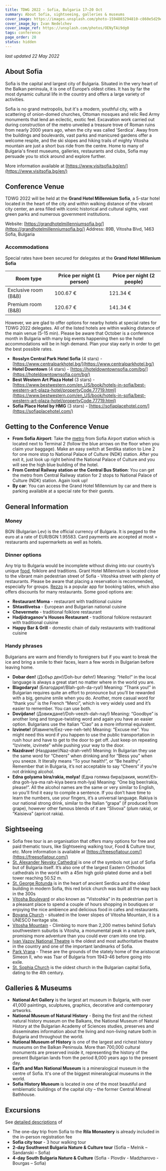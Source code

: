 ```yaml
---
title: TDWG 2022 - Sofia, Bulgaria 17–20 Oct
summary: About Sofia, sightseeing, galleries & museums
cover_image: https://images.unsplash.com/photo-1594803294810-c860e5d29e07
cover_image_by: Ivan Nedelchev 
cover_image_ref: https://unsplash.com/photos/OENyTAi9dg0
tags: conference
page_order: 28
status: hidden
---
```


_last updated 22 May 2022_

## About Sofia

Sofia is the capital and largest city of Bulgaria.  Situated in the very heart of the Balkan peninsula, it is one of Europe’s oldest cities. It has by far the most dynamic cultural life in the country and offers a large variety of activities.

Sofia is no grand metropolis, but it's a modern, youthful city, with a scattering of onion-domed churches, Ottoman mosques and relic Red Army monuments that lend an eclectic, exotic feel. Excavation work carried out during construction of the metro unveiled a treasure trove of Roman ruins from nearly 2000 years ago, when the city was called 'Serdica'. Away from the buildings and boulevards, vast parks and manicured gardens offer a welcome respite, and the ski slopes and hiking trails of mighty Vitosha mountain are just a short bus ride from the centre. Home to many of Bulgaria's finest museums, galleries, restaurants and clubs, Sofia may persuade you to stick around and explore further.

More information available at [https://www.visitsofia.bg/en/](https://www.visitsofia.bg/en/)

## Conference Venue

TDWG 2022 will be held at the **Grand Hotel Millennium Sofia**, a 5-star hotel located in the heart of the city and within walking distance of the vibrant city center, an area filled with iconic historical and cultural sights, vast green parks and numerous government institutions.

Website: [https://grandhotelmillenniumsofia.bg/](https://grandhotelmillenniumsofia.bg/)
Address: 89B, Vitosha Blvd, 1463 Sofia, Bulgaria

### Accommodations

Special rates have been secured for delegates at the **Grand Hotel Millenium Sofia**

Room type | Price per night (1 person) | Price per night (2 people)
--- | --- | ---
Exclusive room (B&B) | 100.67 € | 121.34 €
Premium room (B&B) | 120.67 € | 141.34 €

However, we are glad to offer options for nearby hotels at special rates for TDWG 2022 delegates. All of the listed hotels are within walking distance of the main venue (5-15 min). Please be aware that October is a conference month in Bulgaria with many big events happening then so the hotel accommodations will be in high demand. Plan your stay early in order to get the best possible rates.

- **Rosslyn Central Park Hotel Sofia** (4 stars) - [https://www.centralparkhotel.bg/](https://www.centralparkhotel.bg/)
- **Hotel Downtown** (4 stars) - [https://hoteldowntownsofia.com/bg/](https://hoteldowntownsofia.com/bg/) 
- **Best Western Art Plaza Hotel** (3 stars) - [https://www.bestwestern.com/en_US/book/hotels-in-sofia/best-western-art-plaza-hotel/propertyCode.77719.html](https://www.bestwestern.com/en_US/book/hotels-in-sofia/best-western-art-plaza-hotel/propertyCode.77719.html)
- **Sofia Place Hotel by HMG** (3 stars) - [https://sofiaplacehotel.com/](https://sofiaplacehotel.com/) 

## Getting to the Conference Venue

- **From Sofia Airport**:  Take the [metro](https://www.metrosofia.com/en) from Sofia Airport station which is located next to Terminal 2 (follow the blue arrows on the floor when you claim your baggage). Make an easy switch at Serdika station to Line 2 for one more stop to National Palace of Culture (NDK) station. After you exit it, just look up right behind the National Palace of Culture and you will see the high blue building of the hotel.
- **From Central Railway station or the Central Bus Station**: You can get the metro from Central Railway station for 2 stops to National Palace of Culture (NDK) station. Again look up!
- **By car**: You can access the Grand Hotel Millennium by car and there is parking available at a special rate for their guests.

## General Information

### Money

BGN (Bulgarian Lev) is the official currency of Bulgaria. It is pegged to the euro at a rate of EUR/BGN 1.95583. Card payments are accepted at most = restaurants and supermarkets as well as hotels.

### Dinner options

Any trip to Bulgaria would be incomplete without diving into our country’s unique [food](https://en.wikipedia.org/wiki/Bulgarian_cuisine), folklore and traditions. Grant Hotel Millennium is located close to the vibrant main pedestrian street of Sofia - Vitoshka street with plenty of restaurants. Please be aware that placing a reservation is recommended, especially for groups. [Rezzo](https://rezzo.bg/en) is a popular app for booking tables, which also offers discounts for many restaurants. Some good options are:

- **Restaurant Moma** - restaurant with traditional cuisine 
- **Shtastlivetsa** -  European and Bulgarian national cuisine
- **Chevermeto** - traditional folklore restaurant
- **Hadjidraganov's Houses Restaurant** - traditional folklore restaurant with traditional cuisine 
- **Happy Bar & Grill** - domestic chain of daily restaurants with traditional cuisine 

### Handy phrases

Bulgarians are warm and friendly to foreigners but if you want to break the ice and bring a smile to their faces, learn a few words in Bulgarian before leaving home.

  - **Dobar den!** (Добър ден!/Doh-bur dehn!)
Meaning: “Hello!” in the local language is always a great start no matter where in the world you are.
  - **Blagodarya!** (Благодаря!/Blah-goh-da-rya!)
Meaning: “Thank you!” in Bulgarian requires quite an effort to pronounce but you’ll be rewarded with a big, genuine smile when you do. Another, more casual word for “thank you” is the French “Merci”, which is very widely used and it’s easier to remember. You can use both.
  - **Dovijdane!** (Довиждане!/Doh-veezh-dah-nay!)
Meaning: “Goodbye” is another long and tongue-twisting word and again you have an easier option. Bulgarians use the Italian “Ciao” as a more informal equivalent.
  - **Izvinete!** (Извинете/Eez-vee-neh-teh)
Meaning: “Excuse me”. You might need this word if you happen to use the public transportation in rush hour and have to get to the door to get off. Just keep on repeating “Izvinete, izvinete” while pushing your way to the door.
  - **Nazdrave!** (Наздраве!/Naz-drah-veh!)
Meaning: In Bulgarian they use the same word for “Cheers” when drinking and for “Bless you” when you sneeze. It literally means “To your health!”, or “Be healthy”. Remember that in Bulgaria, it’s not acceptable to say “Cheers” if you’re not drinking alcohol.
  - **Edna golyama bira/rakia, molya!** (Една голяма бира/ракия, моля!/Eh-dna goh-lya-ma rah-kiya beera moh-lya)
Meaning: “One big beer/rakia, please!”. All the alcohol names are the same or very similar to English, so you’ll find it easy to compile a sentence. If you don’t have time to learn the numbers, use your fingers, it’s a universal language. Rakiya is our national strong drink, similar to the Italian “grapa” (if produced from grape), however other famous blends of it are “Slivova” (plum rakia), or “Kaisieva” (apricot rakia).

## Sightseeing

- Sofia free tour is an organisation that offers many options for free and paid thematic tours, like Sightseeing walking tour, Food & Culture tour, etc. More information is available at [https://freesofiatour.com/](https://freesofiatour.com/)
- [St. Alexander Nevsky Cathedral](https://goo.gl/maps/FqBZCuM4ZRkmWUqs9) is one of the symbols not just of Sofia but of Bulgaria itself. It’s also one of the largest Eastern Orthodox cathedrals in the world with a 45m high gold-plated dome and a bell tower reaching 50.52 m.
- [St. George Rotunda](https://goo.gl/maps/V1Fz1rfDYAyuK8aK6) is in the heart of ancient Serdica and the oldest building in modern Sofia, this red brick church was built all the way back in the 300s
- [Vitosha Boulevard](https://goo.gl/maps/fCMcqnZ6hdytrssi9) or also known as “Vistoshka” in its pedestrian part is a pleasant place to spend a couple of hours shopping in boutiques or enjoying the nice ambience and delicious food in cafes and restaurants.
- [Boyana Church](https://goo.gl/maps/aDQ86Ck3HQ9NdLG9A) - situated in the lower slopes of Vitosha Mountain, it is a UNESCO heritage site.
- [Vitosha Mountain](https://goo.gl/maps/gpucDnD5aGoqhEoQA) - Climbing to more than 2,200 metres behind Sofia’s southwestern suburbs is Vitosha, a monumental peak in a nature park, promising more adventure than you could ever cram into one trip.
- [Ivan Vazov National Theatre](https://goo.gl/maps/aCerTKzjeDcj9rWZ8) is the oldest and most authoritative theatre in the country and one of the important landmarks of Sofia.
- [Park Vrana](https://goo.gl/maps/eaMxrawaMvvCRRWS6) - These are the grounds of the stately home of the aristocrat Simeon II, who was Tsar of Bulgaria from 1943-46 before going into exile.
- [St. Sophia Church](https://goo.gl/maps/724ELhUN8pmYNjAfA) is the oldest church in the Bulgarian capital Sofia, dating to the 4th century.

## Galleries & Museums

- **National Art Gallery** is the largest art museum in Bulgaria, with over 41,000 paintings, sculptures, graphics, decorative and contemporary artworks. 
- **National Museum of Natural History** - Being the first and the richest natural history museum on the Balkans, the National Museum of Natural History at the Bulgarian Academy of Sciences studies, preserves and disseminates information about the living and non-living nature both in Bulgaria and throughout the world.
- **National Museum of History** is one of the largest and richest history museums on the Balkan Peninsula. More than 700,000 cultural monuments are preserved inside it, representing the history of the present Bulgarian lands from the period 8,000 years ago to the present day.
- **Earth and Man National Museum** is a mineralogical museum in the centre of Sofia. It's one of the biggest mineralogical museums in the world.
- **Sofia History Museum** is located in one of the most beautiful and emblematic buildings of the capital city – the former Central Mineral Bathhouse.

## Excursions

See [detailed descriptions](https://drive.google.com/file/d/1dnSrZj3xv00IjWfsn8dX1bxmwFpXfLbU/view) of

- The one-day trip from Sofia to the **Rila Monastery** is already included in the in-person registration fee
- **Sofia city tour** - 3 hour walking tour
- **2-day Southwest Bulgaria Nature & Culture tour** (Sofia – Melnik – Sandanski – Sofia)
- **4-day South Bulgaria Nature & Culture** (Sofia - Plovdiv - Madzharovo - Bourgas – Sofia)
